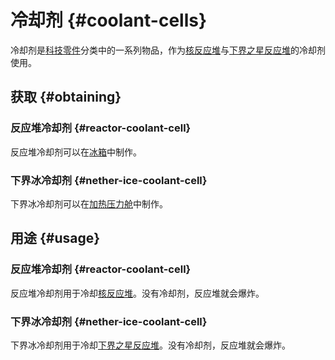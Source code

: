 # 冷却剂 {#coolant-cells}

冷却剂是[科技零件](/Technical-Components)分类中的一系列物品，作为[核反应堆](/Reactors)与[下界之星反应堆](/Reactors)的冷却剂使用。

## 获取 {#obtaining}

### 反应堆冷却剂 {#reactor-coolant-cell}

反应堆冷却剂可以在[冰箱](/Freezer)中制作。

### 下界冰冷却剂 {#nether-ice-coolant-cell}

下界冰冷却剂可以在[加热压力舱](/Heated-Pressure-Chamber)中制作。

## 用途 {#usage}

### 反应堆冷却剂 {#reactor-coolant-cell}

反应堆冷却剂用于冷却[核反应堆](/Reactors)。没有冷却剂，反应堆就会爆炸。

### 下界冰冷却剂 {#nether-ice-coolant-cell}

下界冰冷却剂用于冷却[下界之星反应堆](/Reactors)。没有冷却剂，反应堆就会爆炸。
